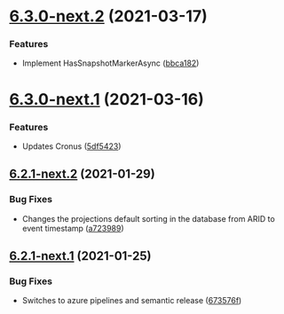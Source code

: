 # [6.3.0-next.2](https://github.com/Elders/Cronus.Projections.Cassandra/compare/v6.3.0-next.1...v6.3.0-next.2) (2021-03-17)


### Features

* Implement HasSnapshotMarkerAsync ([bbca182](https://github.com/Elders/Cronus.Projections.Cassandra/commit/bbca18295b5e95a23ee417d3547d595e3a9f147a))

# [6.3.0-next.1](https://github.com/Elders/Cronus.Projections.Cassandra/compare/v6.2.1-next.2...v6.3.0-next.1) (2021-03-16)


### Features

* Updates Cronus ([5df5423](https://github.com/Elders/Cronus.Projections.Cassandra/commit/5df5423c6225ce6aaf3f1e0073f64101fb75c9c3))

## [6.2.1-next.2](https://github.com/Elders/Cronus.Projections.Cassandra/compare/v6.2.1-next.1...v6.2.1-next.2) (2021-01-29)


### Bug Fixes

* Changes the projections default sorting in the database from ARID to event timestamp ([a723989](https://github.com/Elders/Cronus.Projections.Cassandra/commit/a7239891d5d7ae4f54ebf92a3b7eb88664729995))

## [6.2.1-next.1](https://github.com/Elders/Cronus.Projections.Cassandra/compare/v6.2.0...v6.2.1-next.1) (2021-01-25)


### Bug Fixes

* Switches to azure pipelines and semantic release ([673576f](https://github.com/Elders/Cronus.Projections.Cassandra/commit/673576f705c4d01332edd2d72d26152e3fd44643))
